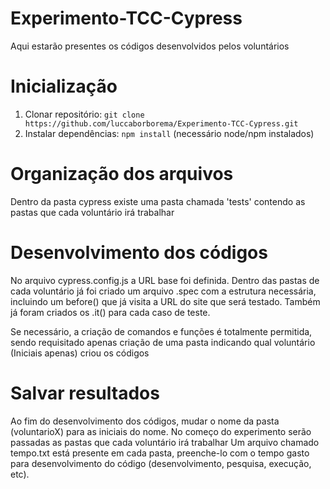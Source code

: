 # Experimento-TCC-Cypress

Aqui estarão presentes os códigos desenvolvidos pelos voluntários

# Inicialização

1. Clonar repositório: `git clone https://github.com/luccaborborema/Experimento-TCC-Cypress.git`
2. Instalar dependências: `npm install` (necessário node/npm instalados)

# Organização dos arquivos

Dentro da pasta cypress existe uma pasta chamada 'tests' contendo as pastas que cada voluntário irá trabalhar

# Desenvolvimento dos códigos

No arquivo cypress.config.js a URL base foi definida. Dentro das pastas de cada voluntário já foi criado um arquivo .spec com a estrutura necessária, incluindo um before() que já visita a URL do site que será testado.
Também já foram criados os .it() para cada caso de teste.

Se necessário, a criação de comandos e funções é totalmente permitida, sendo requisitado apenas criação de uma pasta indicando qual voluntário (Iniciais apenas) criou os códigos

# Salvar resultados

Ao fim do desenvolvimento dos códigos, mudar o nome da pasta (voluntarioX) para as iniciais do nome. No começo do experimento serão passadas as pastas que cada voluntário irá trabalhar
Um arquivo chamado tempo.txt está presente em cada pasta, preenche-lo com o tempo gasto para desenvolvimento do código (desenvolvimento, pesquisa, execução, etc).
